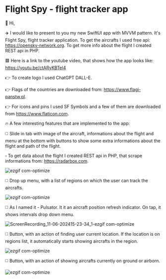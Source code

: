 # Flight Spy - flight tracker app 
👋 Hi, 

✈️ I would like to present to you my new SwiftUI app with MVVM pattern. It's Flight Spy, flight tracker application. To get the aircrafts I used free api: https://opensky-network.org. To get more info about the flight I created REST api in PHP.

🟥 Here is a link to the youtube video, that shows how the app looks like: https://youtu.be/ctARyKBTel4

👉 To create logo I used ChatGPT DALL-E.

👉 Flags of the countries are downloaded from: https://www.flagi-panstw.pl.

👉 For icons and pins I used SF Symbols and a few of them are downloaded from https://www.flaticon.com.

🔥 A few interesting features that are implemented to the app:

◻️ Slide in tab with image of the aircraft, informations about the flight and menu at the bottom with buttons to show some extra informations about the flight and path of the flight.

▫️ To get data about the flight I created REST api in PHP, that scrape informations from: https://radarbox.com.

![ezgif com-optimize](https://github.com/user-attachments/assets/4f7ae1a9-ba11-4a54-809d-fdf6ed498354)

◻️ Drop up menu, with a list of regions on which the user can track the aircrafts.

![ezgif com-optimize](https://github.com/user-attachments/assets/63088bd4-7c06-46e9-b2cf-e67d0569a3cb)

◻️ As I named it - Pulsator. It it an aircraft position refresh indicator. On tap, it shows intervals drop down menu.

![ScreenRecording_11-06-202415-23-34_1-ezgif com-optimize](https://github.com/user-attachments/assets/4191a923-bff0-4e6b-80d3-93ca9d369ca9)

◻️ Button, with an action of finding user current location. If the location is on regions list, it automatically starts showing aircrafts in the region.

![ezgif com-optimize](https://github.com/user-attachments/assets/0435bb37-ebb6-4ea8-bc60-c456301c3580)

◻️ Button, with an action of showing aircrafts currently on ground or airborn.

![ezgif com-optimize](https://github.com/user-attachments/assets/8363564e-e87a-406d-ad15-f7d9d68bfaf8)





